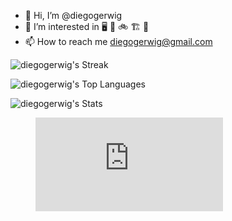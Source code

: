 - 👋 Hi, I’m @diegogerwig
- 👀 I’m interested in 🖥 🐶 🚲 🏗 🔭
- 📫 How to reach me diegogerwig@gmail.com

<!--START_SECTION:waka-->
<!--END_SECTION:waka-->

![diegogerwig's Streak](https://github-readme-streak-stats.herokuapp.com/?user=diegogerwig&theme=vue-dark&hide_border=false)


![diegogerwig's Top Languages](https://github-readme-stats.vercel.app/api/top-langs/?username=diegogerwig&theme=vue-dark&show_icons=true&hide_border=false&layout=compact)


![diegogerwig's Stats](https://github-readme-stats.vercel.app/api?username=diegogerwig&theme=vue-dark&show_icons=true&hide_border=false&count_private=true)

<figure><embed src="https://wakatime.com/share/@a124cb58-405f-40c8-a801-6033e54c1f7d/ad451f54-b4fb-4ead-bf83-ec661409266a.svg"></embed></figure>

<!---
DiegoGerwig/DiegoGerwig is a ✨ special ✨ repository because its `README.md` (this file) appears on your GitHub profile.
You can click the Preview link to take a look at your changes.
--->
